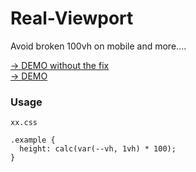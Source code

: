# Real-Viewport
Avoid broken 100vh on mobile and more.... 

[→ DEMO without the fix](https://vh-without-fix.haroldao.repl.co) <br>
[→ DEMO](https://test-real-vh-vw.haroldao.repl.co)


### Usage

`xx.css`

```
.example {
  height: calc(var(--vh, 1vh) * 100);
}
```
